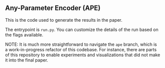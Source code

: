 ## Any-Parameter Encoder (APE)

This is the code used to generate the results in the paper.

The entrypoint is `run.py`. You can customize the details of the run based on the flags available.

NOTE: It is much more straightforward to navigate the `ape` branch, which is a work-in-progress refactor of this codebase. For instance, there are parts of this repository to enable experiments and visualizations that did not make it into the final paper.